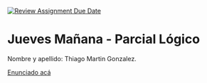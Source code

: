 [![Review Assignment Due Date](https://classroom.github.com/assets/deadline-readme-button-24ddc0f5d75046c5622901739e7c5dd533143b0c8e959d652212380cedb1ea36.svg)](https://classroom.github.com/a/rECwfue_)
# Jueves Mañana - Parcial Lógico

Nombre y apellido: Thiago Martin Gonzalez.

[Enunciado acá](https://docs.google.com/document/d/14YTUK-hThbZk_2UM7gmh8CcaK1otaPdELtLLuSrvMlg/edit?usp=sharing)
